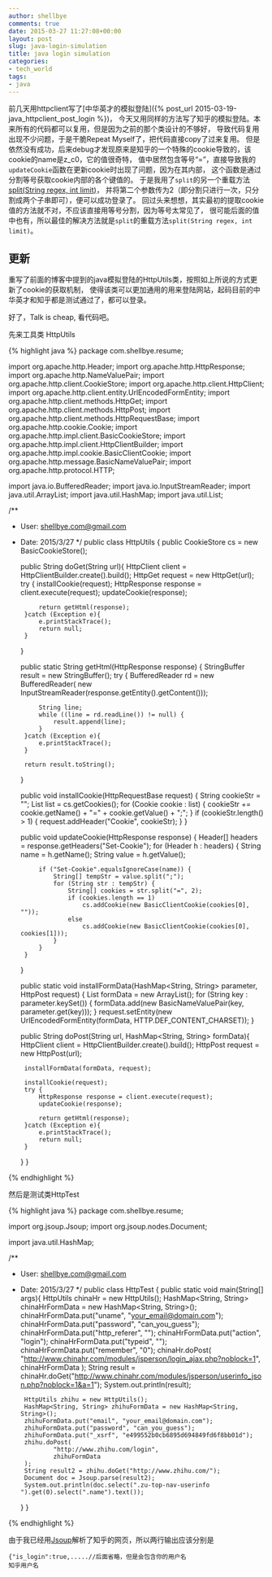 ```yaml
---
author: shellbye
comments: true
date: 2015-03-27 11:27:08+00:00
layout: post
slug: java-login-simulation
title: java login simulation
categories:
- tech_world
tags:
- java
---
```


前几天用httpclient写了[中华英才的模拟登陆]({% post_url 2015-03-19-java_httpclient_post_login %})，
今天又用同样的方法写了知乎的模拟登陆。本来所有的代码都可以复用，但是因为之前的那个类设计的不够好，
导致代码复用出现不少问题，于是干脆Repeat Myself了，把代码直接copy了过来复用。
但是依然没有成功，后来debug才发现原来是知乎的一个特殊的cookie导致的，该cookie的name是z_c0，它的值很奇特，
值中居然包含等号“=”，直接导致我的 ```updateCookie```函数在更新cookie时出现了问题，因为在其内部，
这个函数是通过分割等号获取cookie内部的各个键值的。
于是我用了```split```的另一个重载方法[split(String regex, int limit)](http://docs.oracle.com/javase/7/docs/api/java/lang/String.html#split(java.lang.String,%20int))，
并将第二个参数传为2（即分割只进行一次，只分割成两个子串即可），便可以成功登录了。
回过头来想想，其实最初的提取cookie值的方法就不对，不应该直接用等号分割，因为等号太常见了，
很可能后面的值中也有，所以最佳的解决方法就是```split```的重载方法```split(String regex, int limit)```。

更新
----
重写了前面的博客中提到的java模拟登陆的HttpUtils类，按照如上所说的方式更新了cookie的获取机制，
使得该类可以更加通用的用来登陆网站，起码目前的中华英才和知乎都是测试通过了，都可以登录。

好了，Talk is cheap, 看代码吧。

先来工具类 HttpUtils

{% highlight java %}
package com.shellbye.resume;

import org.apache.http.Header;
import org.apache.http.HttpResponse;
import org.apache.http.NameValuePair;
import org.apache.http.client.CookieStore;
import org.apache.http.client.HttpClient;
import org.apache.http.client.entity.UrlEncodedFormEntity;
import org.apache.http.client.methods.HttpGet;
import org.apache.http.client.methods.HttpPost;
import org.apache.http.client.methods.HttpRequestBase;
import org.apache.http.cookie.Cookie;
import org.apache.http.impl.client.BasicCookieStore;
import org.apache.http.impl.client.HttpClientBuilder;
import org.apache.http.impl.cookie.BasicClientCookie;
import org.apache.http.message.BasicNameValuePair;
import org.apache.http.protocol.HTTP;

import java.io.BufferedReader;
import java.io.InputStreamReader;
import java.util.ArrayList;
import java.util.HashMap;
import java.util.List;

/**
 * User: shellbye.com@gmail.com
 * Date: 2015/3/27
 */
public class HttpUtils {
    public CookieStore cs = new BasicCookieStore();

    public String doGet(String url){
        HttpClient client = HttpClientBuilder.create().build();
        HttpGet request = new HttpGet(url);
        try {
            installCookie(request);
            HttpResponse response = client.execute(request);
            updateCookie(response);

            return getHtml(response);
        }catch (Exception e){
            e.printStackTrace();
            return null;
        }

    }

    public static String getHtml(HttpResponse response) {
        StringBuffer result = new StringBuffer();
        try {
            BufferedReader rd = new BufferedReader(
                    new InputStreamReader(response.getEntity().getContent()));

            String line;
            while ((line = rd.readLine()) != null) {
                result.append(line);
            }
        }catch (Exception e){
            e.printStackTrace();
        }

        return result.toString();
    }

    public void installCookie(HttpRequestBase request) {
        String cookieStr = "";
        List<Cookie> list = cs.getCookies();
        for (Cookie cookie : list) {
            cookieStr += cookie.getName() + "=" + cookie.getValue() + ";";
        }
        if (cookieStr.length() > 1) {
            request.addHeader("Cookie", cookieStr);
        }
    }

    public void updateCookie(HttpResponse response) {
        Header[] headers = response.getHeaders("Set-Cookie");
        for (Header h : headers) {
            String name = h.getName();
            String value = h.getValue();

            if ("Set-Cookie".equalsIgnoreCase(name)) {
                String[] tempStr = value.split(";");
                for (String str : tempStr) {
                    String[] cookies = str.split("=", 2);
                    if (cookies.length == 1)
                        cs.addCookie(new BasicClientCookie(cookies[0], ""));
                    else
                        cs.addCookie(new BasicClientCookie(cookies[0], cookies[1]));
                }
            }
        }
    }

    public static void installFormData(HashMap<String, String> parameter, HttpPost request) {
        List<NameValuePair> formData = new ArrayList<NameValuePair>();
        for (String key : parameter.keySet()) {
            formData.add(new BasicNameValuePair(key, parameter.get(key)));
        }
        request.setEntity(new UrlEncodedFormEntity(formData, HTTP.DEF_CONTENT_CHARSET));
    }

    public String doPost(String url, HashMap<String, String> formData){
        HttpClient client = HttpClientBuilder.create().build();
        HttpPost request = new HttpPost(url);

        installFormData(formData, request);

        installCookie(request);
        try {
            HttpResponse response = client.execute(request);
            updateCookie(response);

            return getHtml(response);
        }catch (Exception e){
            e.printStackTrace();
            return null;
        }
    }
}

{% endhighlight %}


然后是测试类HttpTest

{% highlight java %}
package com.shellbye.resume;

import org.jsoup.Jsoup;
import org.jsoup.nodes.Document;

import java.util.HashMap;

/**
 * User: shellbye.com@gmail.com
 * Date: 2015/3/27
 */
public class HttpTest {
    public static void main(String[] args){
        HttpUtils chinaHr = new HttpUtils();
        HashMap<String, String> chinaHrFormData = new HashMap<String, String>();
        chinaHrFormData.put("uname", "your_email@domain.com");
        chinaHrFormData.put("password", "can_you_guess");
        chinaHrFormData.put("http_referer", "");
        chinaHrFormData.put("action", "login");
        chinaHrFormData.put("typeid", "");
        chinaHrFormData.put("remember", "0");
        chinaHr.doPost(
                "http://www.chinahr.com/modules/jsperson/login_ajax.php?noblock=1",
                chinaHrFormData
        );
        String result = chinaHr.doGet("http://www.chinahr.com/modules/jsperson/userinfo_json.php?noblock=1&a=1");
        System.out.println(result);

        HttpUtils zhihu = new HttpUtils();
        HashMap<String, String> zhihuFormData = new HashMap<String, String>();
        zhihuFormData.put("email", "your_email@domain.com");
        zhihuFormData.put("password", "can_you_guess");
        zhihuFormData.put("_xsrf", "e499552b0cb6895d694849fd6f8bb01d");
        zhihu.doPost(
                "http://www.zhihu.com/login",
                zhihuFormData
        );
        String result2 = zhihu.doGet("http://www.zhihu.com/");
        Document doc = Jsoup.parse(result2);
        System.out.println(doc.select(".zu-top-nav-userinfo ").get(0).select(".name").text());
    }
}

{% endhighlight %}

由于我已经用[Jsoup](http://jsoup.org/)解析了知乎的网页，所以两行输出应该分别是

    {"is_login":true,.....//后面省略，但是会包含你的用户名
    知乎用户名

